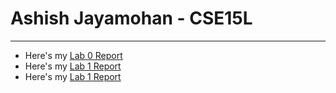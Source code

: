 # Ashish Jayamohan - CSE15L
****
- Here's my [Lab 0 Report](https://ashishjayamohan.github.io/cse15l-lab-reports/Lab1.html)
- Here's my [Lab 1 Report](https://ashishjayamohan.github.io/cse15l-lab-reports/Lab1.html)
- Here's my [Lab 1 Report](https://ashishjayamohan.github.io/cse15l-lab-reports/Lab2.html)